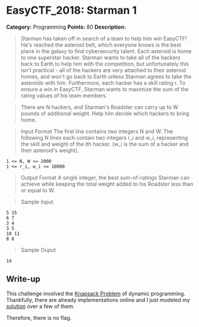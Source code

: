 # EasyCTF_2018: Starman 1

**Category:** Programming
**Points:** 80
**Description:**

>Starman has taken off in search of a team to help him win EasyCTF! He's reached the asteroid belt, which everyone knows is the best place in the galaxy to find cybersecurity talent. Each asteroid is home to one superstar hacker. Starman wants to take all of the hackers back to Earth to help him with the competition, but unfortunately this isn't practical - all of the hackers are very attached to their asteroid homes, and won't go back to Earth unless Starman agrees to take the asteroids with him. Furthermore, each hacker has a skill rating r. To ensure a win in EasyCTF, Starman wants to maximize the sum of the rating values of his team members.

>There are N hackers, and Starman's Roadster can carry up to W pounds of additional weight. Help him decide which hackers to bring home.

>Input Format
>The first line contains two integers N and W. The following N lines each contain two integers r_i and w_i, representing the skill and weight of the ith hacker. (w_i is the sum of a hacker and their asteroid's weight).

    1 <= N, W <= 2000
    1 <= r_i, w_i <= 10000

>Output Format
>A single integer, the best sum-of-ratings Starman can achieve while keeping the total weight added to his Roadster less than or equal to W.

>Sample Input

    5 15
    6 7
    3 4
    3 5
    10 11
    8 8

>Sample Ouput

    14

## Write-up
This challenge involved the [Knapsack Problem](https://en.wikipedia.org/wiki/Knapsack_problem) of dynamic programming. Thankfully, there are already implementations online and I just modeled my [solution](solve.py) over a few of them.

Therefore, there is no flag.
